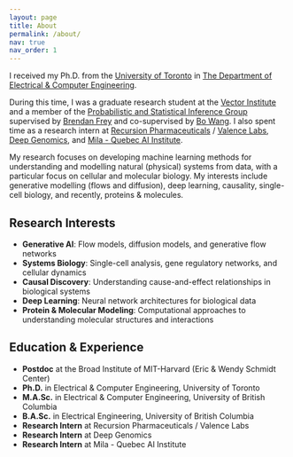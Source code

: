 ```yaml
---
layout: page
title: About
permalink: /about/
nav: true
nav_order: 1
---
```


I received my Ph.D. from the [University of Toronto](https://www.utoronto.ca/) in [The Department of Electrical & Computer Engineering](https://www.ece.utoronto.ca/). 

During this time, I was a graduate research student at the [Vector Institute](https://vectorinstitute.ai/) and a member of the [Probabilistic and Statistical Inference Group](https://psi.toronto.edu/) supervised by [Brendan Frey](https://psi.toronto.edu/~frey/) and co-supervised by [Bo Wang](https://wanglab.ai/people.html). I also spent time as a research intern at [Recursion Pharmaceuticals](https://www.recursion.com/) / [Valence Labs](https://www.valencelabs.com/), [Deep Genomics](https://www.deepgenomics.com/), and [Mila - Quebec AI Institute](https://mila.quebec/en/).

My research focuses on developing machine learning methods for understanding and modelling natural (physical) systems from data, with a particular focus on cellular and molecular biology. My interests include generative modelling (flows and diffusion), deep learning, causality, single-cell biology, and recently, proteins & molecules.

## **Research Interests**

- **Generative AI**: Flow models, diffusion models, and generative flow networks
- **Systems Biology**: Single-cell analysis, gene regulatory networks, and cellular dynamics
- **Causal Discovery**: Understanding cause-and-effect relationships in biological systems
- **Deep Learning**: Neural network architectures for biological data
- **Protein & Molecular Modeling**: Computational approaches to understanding molecular structures and interactions

## **Education & Experience**

- **Postdoc** at the Broad Institute of MIT-Harvard (Eric & Wendy Schmidt Center)
- **Ph.D.** in Electrical & Computer Engineering, University of Toronto
- **M.A.Sc.** in Electrical & Computer Engineering, University of British Columbia
- **B.A.Sc.** in Electrical Engineering, University of British Columbia
- **Research Intern** at Recursion Pharmaceuticals / Valence Labs
- **Research Intern** at Deep Genomics
- **Research Intern** at Mila - Quebec AI Institute
